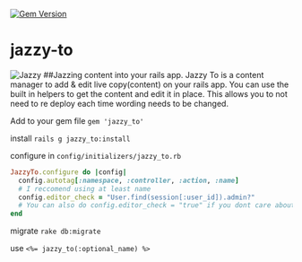 [![Gem Version](https://badge.fury.io/rb/jazzy_to.svg)](http://badge.fury.io/rb/jazzy_to)
# jazzy-to
![Jazzy](http://mobilityscootersdir.com/img-big/80.jpg)
##Jazzing content into your rails app.
Jazzy To is a content manager to add & edit live copy(content) on your rails app. You can use the built in helpers to get the content and edit it in place. This allows you to not need to re deploy each time wording needs to be changed.

Add to your gem file
`gem 'jazzy_to'`

install
`rails g jazzy_to:install`

configure
in `config/initializers/jazzy_to.rb`
```ruby
JazzyTo.configure do |config|
  config.autotag[:namespace, :controller, :action, :name]
  # I reccomend using at least name
  config.editor_check = "User.find(session[:user_id]).admin?"
  # You can also do config.editor_check = "true" if you dont care about who can edit it
end
```

migrate
`rake db:migrate`

use
`<%= jazzy_to(:optional_name) %>`
